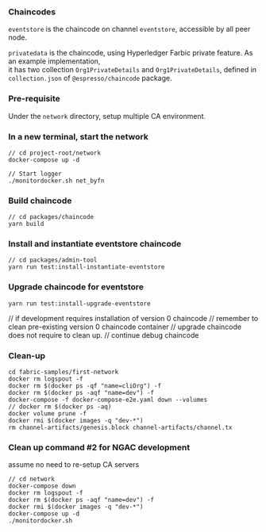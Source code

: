 ### Chaincodes

`eventstore` is the chaincode on channel `eventstore`, accessible by all peer node.

`privatedata` is the chaincode, using Hyperledger Farbic private feature. As an example implementation,  
it has two collection `Org1PrivateDetails` and `Org1PrivateDetails`, defined in `collection.json` of
`@espresso/chaincode` package.

### Pre-requisite

Under the `network` directory, setup multiple CA environment.

### In a new terminal, start the network

```shell script
// cd project-root/network
docker-compose up -d

// Start logger
./monitordocker.sh net_byfn
```

### Build chaincode

```shell script
// cd packages/chaincode
yarn build
```

### Install and instantiate eventstore chaincode

```shell script
// cd packages/admin-tool
yarn run test:install-instantiate-eventstore
```

### Upgrade chaincode for eventstore

```shell script
yarn run test:install-upgrade-eventstore
```
// if development requires installation of version 0 chaincode
// remember to clean pre-existing version 0 chaincode container
// upgrade chaincode does not require to clean up.
// continue debug chaincode
### Clean-up

```shell script
cd fabric-samples/first-network
docker rm logspout -f
docker rm $(docker ps -qf "name=cliOrg") -f
docker rm $(docker ps -aqf "name=dev") -f
docker-compose -f docker-compose-e2e.yaml down --volumes
// docker rm $(docker ps -aq)
docker volume prune -f
docker rmi $(docker images -q "dev-*")
rm channel-artifacts/genesis.block channel-artifacts/channel.tx
```

### Clean up command #2 for NGAC development

assume no need to re-setup CA servers

```shell script
// cd network
docker-compose down
docker rm logspout -f
docker rm $(docker ps -aqf "name=dev") -f
docker rmi $(docker images -q "dev-*")
docker-compose up -d
./monitordocker.sh
```
